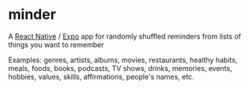 # minder

A [React Native](https://reactnative.dev/) / [Expo](https://expo.dev) app for randomly shuffled reminders from lists of things you want to remember

Examples: genres, artists, albums, movies, restaurants, healthy habits, meals, foods, books, podcasts, TV shows, drinks, memories, events, hobbies, values, skills, affirmations, people's names, etc.
